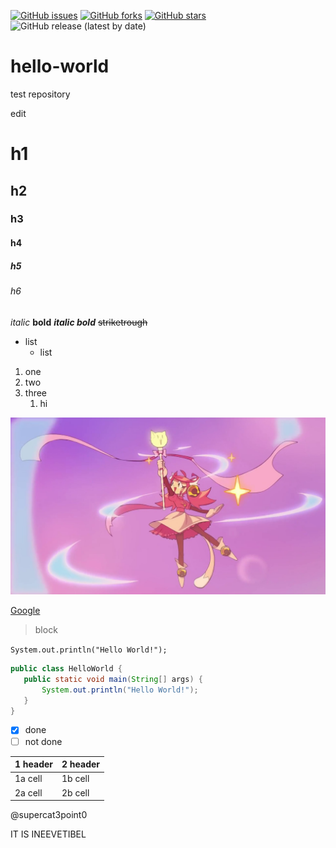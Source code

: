 [![GitHub issues](https://img.shields.io/github/issues/supercat3point0/hello-world)](https://github.com/supercat3point0/hello-world/issues) [![GitHub forks](https://img.shields.io/github/forks/supercat3point0/hello-world)](https://github.com/supercat3point0/hello-world/network) [![GitHub stars](https://img.shields.io/github/stars/supercat3point0/hello-world?style=flat)](https://github.com/supercat3point0/hello-world/stargazers) ![GitHub release (latest by date)](https://img.shields.io/github/v/release/supercat3point0/hello-world?label=latest%20stable%20release)

# hello-world
test repository

edit

# h1
## h2
### h3
#### h4
##### h5
###### h6
*italic* **bold** ***italic bold*** ~~striketrough~~

* list
  * list
  
1. one
2. two
3. three
   1. hi

![Mew Mew](https://github.com/supercat3point0/hello-world/blob/master/resources/images/Mew_Mew_Kissy_Cutie.jpg)

[Google](https://www.google.com/)

>block

`System.out.println("Hello World!");`

```java
public class HelloWorld {
   public static void main(String[] args) {
       System.out.println("Hello World!");
   }
}
```

- [x] done
- [ ] not done

1 header | 2 header
-------- | --------
1a cell | 1b cell
2a cell | 2b cell

@supercat3point0

IT IS INEEVETIBEL
